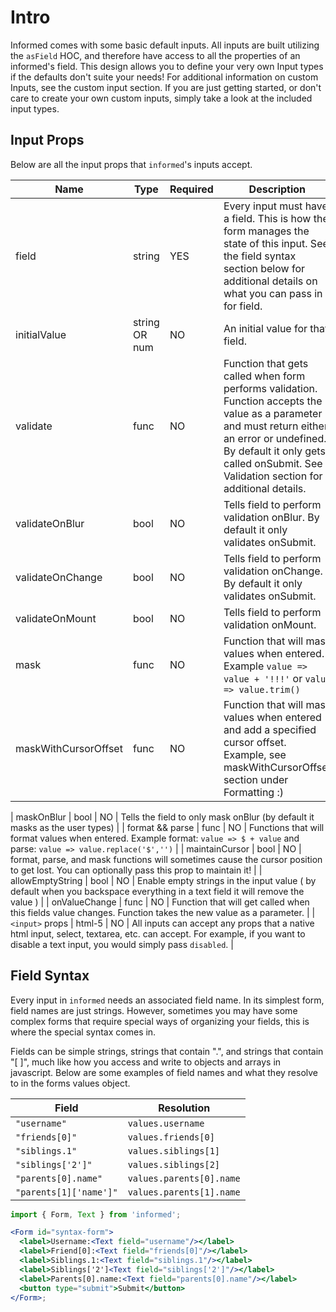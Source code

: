# Intro

Informed comes with some basic default inputs. All inputs are built utilizing the `asField` HOC, and therefore have access to all the properties of an informed's field. This design allows you to define your very own Input types if the defaults don't suite your needs! For additional information on custom Inputs, see the custom input section. If you are just getting started, or don't care to create your own custom inputs, simply take a look at the included input types.

## Input Props

Below are all the input props that `informed`'s inputs accept.

| Name                | Type          | Required | Description                                                                                                                                                                                                                                                                                                                                        |
| ------------------- | ------------- | -------- | -------------------------------------------------------------------------------------------------------------------------------------------------------------------------------------------------------------------------------------------------------------------------------------------------------------------------------------------------- |
| field               | string        | YES      | Every input must have a field. This is how the form manages the state of this input. See the field syntax section below for additional details on what you can pass in for field.                                                                                                                                                                  |
| initialValue        | string OR num | NO       | An initial value for that field.                                                                                                                                                                                                                                                                                                                   |
| validate            | func          | NO       | Function that gets called when form performs validation. Function accepts the value as a parameter and must return either an error or undefined. By default it only gets called onSubmit. See Validation section for additional details.                                                                                                         |
| validateOnBlur      | bool          | NO       | Tells field to perform validation onBlur. By default it only validates onSubmit.                                                                                                                                                                                                                                                                   |
| validateOnChange    | bool          | NO       | Tells field to perform validation onChange. By default it only validates onSubmit.                                                                                                                                                                                                                                                                 |
| validateOnMount     | bool          | NO       | Tells field to perform validation onMount.                                                                                                                                                                                                                                                                                                         |                                                                                                                                                                                                                                                        |
| mask                | func          | NO       | Function that will mask values when entered. Example `value => value + '!!!'` or `value => value.trim()`         |
| maskWithCursorOffset | func          | NO       | Function that will mask values when entered and add a specified cursor offset. Example, see maskWithCursorOffset section under Formatting :)  |

| maskOnBlur          | bool          | NO       | Tells the field to only mask onBlur (by default it masks as the user types)        |
| format && parse     | func          | NO       | Functions that will format values when entered. Example format: `value => $ + value` and parse: `value => value.replace('$','')`         |
| maintainCursor      | bool          | NO       | format, parse, and mask functions will sometimes cause the cursor position to get lost. You can optionally pass this prop to maintain it!        |
| allowEmptyString      | bool          | NO       | Enable empty strings in the input value ( by default when you backspace everything in a text field it will remove the value )         |
| onValueChange       | func          | NO       | Function that will get called when this fields value changes. Function takes the new value as a parameter.                                                                                                                                                                                                                                         |
| `<input>` props     | html-5        | NO       | All inputs can accept any props that a native html input, select, textarea, etc. can accept. For example, if you want to disable a text input, you would simply pass `disabled`.                                                                                                                                                                   |

## Field Syntax

Every input in `informed` needs an associated field name. In its simplest form, field names are just strings. However, sometimes you may have some complex forms that require special ways of organizing your fields, this is where the special syntax comes in.

Fields can be simple strings, strings that contain ".", and strings that contain "[ ]", much like how you access and write to objects and arrays in javascript. Below are some examples of field names and what they resolve to in the forms values object.

| Field                  | Resolution               |
| ---------------------- | ------------------------ |
| `"username"`           | `values.username`        |
| `"friends[0]"`         | `values.friends[0]`      |
| `"siblings.1"`         | `values.siblings[1]`     |
| `"siblings['2']"`      | `values.siblings[2]`     |
| `"parents[0].name"`    | `values.parents[0].name` |
| `"parents[1]['name']"` | `values.parents[1].name` |

<!-- STORY -->

```jsx
import { Form, Text } from 'informed';

<Form id="syntax-form">
  <label>Username:<Text field="username"/></label>
  <label>Friend[0]:<Text field="friends[0]"/></label>
  <label>Siblings.1:<Text field="siblings.1"/></label>
  <label>Siblings['2']<Text field="siblings['2']"/></label>
  <label>Parents[0].name:<Text field="parents[0].name"/></label>
  <button type="submit">Submit</button>
</Form>;
```
